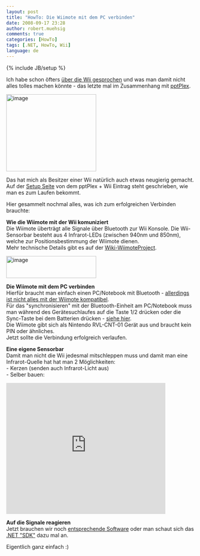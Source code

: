 ```yaml
---
layout: post
title: "HowTo: Die Wiimote mit dem PC verbinden"
date: 2008-09-17 23:28
author: robert.muehsig
comments: true
categories: [HowTo]
tags: [.NET, HowTo, Wii]
language: de
---
```

{% include JB/setup %}
<p>Ich habe schon öfters <a href="{{BASE_PATH}}/?s=wii">über die Wii gesprochen</a> und was man damit nicht alles tolles machen könnte - das letzte mal im Zusammenhang mit <a href="{{BASE_PATH}}/2008/09/15/wii-pptplex-eine-etwas-andere-steuerung-in-einer-etwas-anderen-prsentationsart/">pptPlex</a>.</p> <p><a href="{{BASE_PATH}}/assets/wp-images/image542.png"><img style="border-top-width: 0px; border-left-width: 0px; border-bottom-width: 0px; border-right-width: 0px" height="206" alt="image" src="{{BASE_PATH}}/assets/wp-images/image-thumb520.png" width="240" border="0"></a></p> <p>Das hat mich als Besitzer einer Wii natürlich auch etwas neugierig gemacht. Auf der <a href="http://www.officelabs.com/projects/pptPlex/Pages/wii_controller_setup.aspx">Setup Seite</a> von dem pptPlex + Wii Eintrag steht geschrieben, wie man es zum Laufen bekommt.</p> <p>Hier gesammelt nochmal alles, was ich zum erfolgreichen Verbinden brauchte:</p> <p><strong>Wie die Wiimote mit der Wii komuniziert<br></strong>Die Wiimote überträgt alle Signale über Bluetooth zur Wii Konsole. Die Wii-Sensorbar besteht aus 4 Infrarot-LEDs (zwischen 940nm und 850nm), welche zur Positionsbestimmung der Wiimote dienen.<br>Mehr technische Details gibt es auf der <a href="http://wiki.wiimoteproject.com/">Wiki-WiimoteProject</a>.</p> <p><a href="{{BASE_PATH}}/assets/wp-images/image543.png"><img style="border-top-width: 0px; border-left-width: 0px; border-bottom-width: 0px; border-right-width: 0px" height="59" alt="image" src="{{BASE_PATH}}/assets/wp-images/image-thumb521.png" width="240" border="0"></a></p> <p><strong>Die Wiimote mit dem PC verbinden<br></strong>Hierfür braucht man einfach einen PC/Notebook mit Bluetooth - <a href="http://www.wiili.org/index.php/Compatible_Bluetooth_Devices">allerdings ist nicht alles mit der Wiimote kompatibel</a>.<br>Für das "synchronisieren" mit der Bluetooth-Einheit am PC/Notebook muss man während des Gerätesuchlaufes auf die Taste 1/2 drücken oder die Sync-Taste bei dem Batterien drücken - <a href="http://wiki.wiimoteproject.com/Connecting">siehe hier</a>.<br>Die Wiimote gibt sich als Nintendo RVL-CNT-01 Gerät aus und braucht kein PIN oder ähnliches. <br>Jetzt sollte die Verbindung erfolgreich verlaufen.</p> <p><strong>Eine eigene Sensorbar</strong><br>Damit man nicht die Wii jedesmal mitschleppen muss und damit man eine Infrarot-Quelle hat hat man 2 Möglichkeiten:<br>- Kerzen (senden auch Infrarot-Licht aus)<br>- Selber bauen:</p> <div class="wlWriterSmartContent" id="scid:5737277B-5D6D-4f48-ABFC-DD9C333F4C5D:fcd145c5-935f-47f2-b866-b4eb4f604b92" style="padding-right: 0px; display: inline; padding-left: 0px; padding-bottom: 0px; margin: 0px; padding-top: 0px"> <div id="8a54e58f-69ea-4c12-bdec-c59b754d4f34" style="padding-right: 0px; display: inline; padding-left: 0px; padding-bottom: 0px; margin: 0px; padding-top: 0px"> <div><embed src="http://www.youtube.com/v/hdxJt9UNqxE" width="425" height="350" type="application/x-shockwave-flash" wmode="transparent"></embed></div></div></div> <p><strong>Auf die Signale reagieren<br></strong>Jetzt brauchen wir noch <a href="http://www.circuitdb.com/articles/7/2">entsprechende Software</a> oder man schaut sich das <a href="http://www.codeplex.com/WiimoteLib">.NET "SDK"</a> dazu mal an.</p> <p>Eigentlich ganz einfach :)</p>
